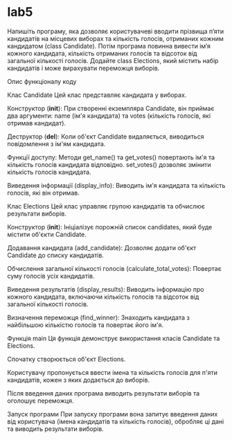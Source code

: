 # lab5

Напишіть програму, яка дозволяє користувачеві вводити прізвища п’яти кандидатів на місцевих виборах та кількість голосів, отриманих кожним кандидатом (class Candidate). Потім програма повинна вивести ім’я кожного кандидата, кількість отриманих голосів та відсоток від загальної кількості голосів. Додайте class Elections, який містить набір кандидатів і може вирахувати переможця виборів.

Опис функціоналу коду

Клас Candidate
Цей клас представляє кандидата у виборах.

Конструктор (__init__): При створенні екземпляра Candidate, він приймає два аргументи: name (ім'я кандидата) та votes (кількість голосів, які отримав кандидат).

Деструктор (__del__): Коли об'єкт Candidate видаляється, виводиться повідомлення з ім'ям кандидата.

Функції доступу: Методи get_name() та get_votes() повертають ім'я та кількість голосів кандидата відповідно. set_votes() дозволяє змінити кількість голосів кандидата.

Виведення інформації (display_info): Виводить ім'я кандидата та кількість голосів, які він отримав.

Клас Elections
Цей клас управляє групою кандидатів та обчислює результати виборів.

Конструктор (__init__): Ініціалізує порожній список candidates, який буде містити об'єкти Candidate.

Додавання кандидата (add_candidate): Дозволяє додати об'єкт Candidate до списку кандидатів.

Обчислення загальної кількості голосів (calculate_total_votes): Повертає суму голосів усіх кандидатів.

Виведення результатів (display_results): Виводить інформацію про кожного кандидата, включаючи кількість голосів та відсоток від загальної кількості голосів.

Визначення переможця (find_winner): Знаходить кандидата з найбільшою кількістю голосів та повертає його ім'я.

Функція main
Ця функція демонструє використання класів Candidate та Elections.

Спочатку створюється об'єкт Elections.

Користувачу пропонується ввести імена та кількість голосів для п'яти кандидатів, кожен з яких додається до виборів.

Після введення даних програма виводить результати виборів та оголошує переможця.

Запуск програми
При запуску програми вона запитує введення даних від користувача (імена кандидатів та кількість голосів), обробляє ці дані та виводить результати виборів.
